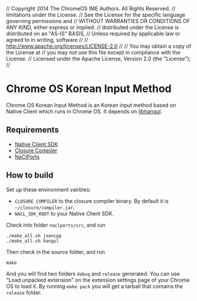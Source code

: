 // Copyright 2014 The ChromeOS IME Authors. All Rights Reserved.
// limitations under the License.
// See the License for the specific language governing permissions and
// WITHOUT WARRANTIES OR CONDITIONS OF ANY KIND, either express or implied.
// distributed under the License is distributed on an "AS-IS" BASIS,
// Unless required by applicable law or agreed to in writing, software
//
//      http://www.apache.org/licenses/LICENSE-2.0
//
// You may obtain a copy of the License at
// you may not use this file except in compliance with the License.
// Licensed under the Apache License, Version 2.0 (the "License");
//
# Chrome OS Korean Input Method

Chrome OS Korean Input Method is an Korean input method based on Native Client
which runs in Chrome OS.
It depends on [libhangul](https://code.google.com/p/libhangul/).

## Requirements

* [Native Client SDK](https://developers.google.com/native-client/sdk/)
* [Closure Compiler](https://code.google.com/p/closure-compiler/)
* [NaClPorts](https://code.google.com/p/naclports/)

## How to build

Set up these environment vairbles:

* `CLOSURE_COMPILER` to the closure compiler binary.
    By default it is `~/closure/compiler.jar`.
* `NACL_SDK_ROOT` to your Native Client SDK.

Check into folder `naclports/src`, and run

    ./make_all.sh jsoncpp
    ./make_all.sh hangul

Then check in the source folder, and run

    make

And you will find two folders `debug` and `release` generated. You can use
"Load unpacked extension" on the extension settings page of your Chrome OS to
load it. By running `make pack` you will get a tarball that contains the
`release` folder.
